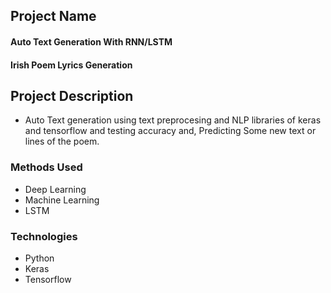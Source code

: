 ## Project Name

#### Auto Text Generation With RNN/LSTM
#### Irish Poem Lyrics Generation


## Project Description
* Auto Text generation using text preprocesing and NLP libraries of keras and tensorflow and testing accuracy and, Predicting Some new text or lines of the poem.


### Methods Used
* Deep Learning
* Machine Learning
* LSTM


### Technologies 
* Python
* Keras
* Tensorflow

 
